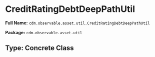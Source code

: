 # CreditRatingDebtDeepPathUtil

**Full Name:** `cdm.observable.asset.util.CreditRatingDebtDeepPathUtil`

**Package:** `cdm.observable.asset.util`

## Type: Concrete Class

